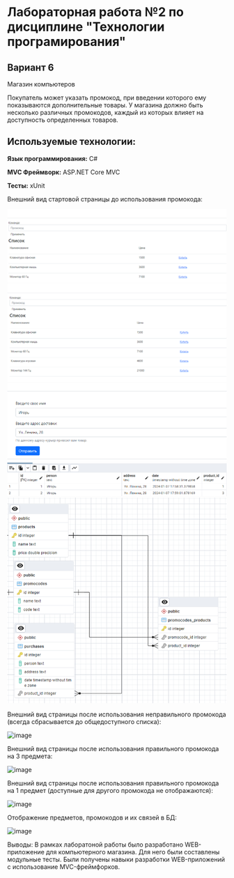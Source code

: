 # Лабораторная работа №2 по дисциплине "Технологии програмирования"
## Вариант 6
Магазин компьютеров

Покупатель может указать промокод, при введении которого ему
показываются дополнительные товары. У магазина должно быть
несколько различных промокодов, каждый из которых влияет на
доступность определенных товаров.

## Используемые технологии:
**Язык программирования:** C#

**MVC Фреймворк:** ASP.NET Core MVC

**Тесты:** xUnit

Внешний вид стартовой страницы до использования промокода:


![image](https://github.com/TarakanVS/TPLab2-3/blob/master/assets/screen1.png)
![image](https://github.com/TarakanVS/TPLab2-3/blob/master/assets/screen2.png)
![image](https://github.com/TarakanVS/TPLab2-3/blob/master/assets/screen3.png)
![image](https://github.com/TarakanVS/TPLab2-3/blob/master/assets/screen4.png)
![image](https://github.com/TarakanVS/TPLab2-3/blob/master/assets/screen5.png)

Внешний вид страницы после использования неправильного промокода (всегда сбрасывается до общедоступного списка):


![image](https://github.com/youngformoza/PTLab2/assets/63202082/c2f20648-5bc3-4f1b-a412-5845c4216fbe)

Внешний вид страницы после использования правильного промокода на 3 предмета:


![image](https://github.com/youngformoza/PTLab2/assets/63202082/e95c9e10-f62c-4dd1-8bb8-dd074029557c)

Внешний вид страницы после использования правильного промокода на 1 предмет (доступные для другого промокода не отображаются):


![image](https://github.com/youngformoza/PTLab2/assets/63202082/1fe370d3-c18d-470b-80d3-9764b3b2e710)

Отображение предметов, промокодов и их связей в БД:


![image](https://github.com/youngformoza/PTLab2/assets/63202082/434486f4-c930-4bce-b182-a8207a8eb8aa)

Выводы: В рамках лаборатоной работы было разработано WEB-приложение для компьютерного магазина. Для него были составлены модульные тесты. Были получены навыки разработки WEB-приложений с использование MVC-фреймфорков.
